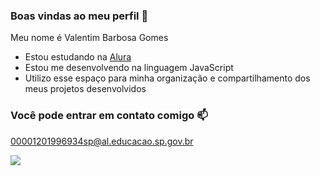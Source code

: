 ### Boas vindas ao meu perfil 💙

Meu nome é Valentim Barbosa Gomes

- Estou estudando na [Alura](https://www.alura.com.br)
- Estou me desenvolvendo na linguagem JavaScript
- Utilizo esse espaço para minha organização e compartilhamento dos meus projetos desenvolvidos

### Você pode entrar em contato comigo 📫

00001201996934sp@al.educacao.sp.gov.br

![](https://tenor.com/pt-BR/view/trippy-gif-26663562)
